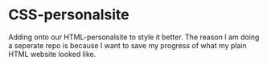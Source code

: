 # CSS-personalsite
Adding onto our HTML-personalsite to style it better. The reason I am doing a seperate repo is because I want to save my progress of what my plain HTML website looked like.
